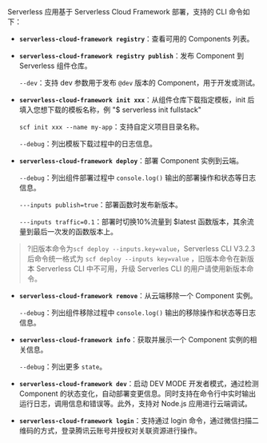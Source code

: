 Serverless 应用基于 Serverless Cloud Framework 部署，支持的 CLI 命令如下：

- **`serverless-cloud-framework registry`**：查看可用的 Components 列表。

- **`serverless-cloud-framework registry publish`**：发布 Component 到 Serverless 组件仓库。

   `--dev`：支持 dev 参数用于发布 `@dev` 版本的 Component，用于开发或测试。

- **`serverless-cloud-framework init xxx`**：从组件仓库下载指定模板，init 后填入您想下载的模板名称，例 "$ serverless init fullstack"
  
    `scf init xxx --name my-app`：支持自定义项目目录名称。
	
	 `--debug`：列出模板下载过程中的日志信息。

- **`serverless-cloud-framework deploy`**：部署 Component 实例到云端。

    `--debug`：列出组件部署过程中 `console.log()` 输出的部署操作和状态等日志信息。

    `---inputs publish=true`：部署函数时发布新版本。

    `---inputs traffic=0.1`：部署时切换10%流量到 $latest 函数版本，其余流量到最后一次发的函数版本上。
>?旧版本命令为`scf deploy --inputs.key=value`，Serverless CLI V3.2.3 后命令统一格式为 `scf deploy --inputs key=value` ，旧版本命令在新版本 Serverless CLI 中不可用，升级 Serverles CLI 的用户请使用新版本命令。

- **`serverless-cloud-framework remove`**：从云端移除一个 Component 实例。

    `--debug`：列出组件移除过程中 `console.log()` 输出的移除操作和状态等日志信息。

- **`serverless-cloud-framework info`**：获取并展示一个 Component 实例的相关信息。

   `--debug`：列出更多 `state`。

- **`serverless-cloud-framework dev`**：启动 DEV MODE 开发者模式，通过检测 Component 的状态变化，自动部署变更信息。同时支持在命令行中实时输出运行日志，调用信息和错误等。此外，支持对 Node.js 应用进行云端调试。

- **`serverless-cloud-framework login`**：支持通过 login 命令，通过微信扫描二维码的方式，登录腾讯云账号并授权对关联资源进行操作。
